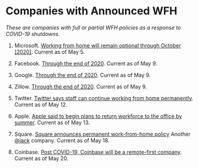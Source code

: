 
Companies with Announced WFH
============================
_These are companies with full or partial WFH policies as a response to COVID-19 shutdowns._

1. Microsoft. [Working from home will remain optional through October [2020]](https://www.geekwire.com/2020/microsoft-updates-wfh-policy-allows-employees-work-remotely-october/). Current as of May 5.

1. Facebook. [Through the end of 2020](https://variety.com/2020/digital/news/google-facebook-work-from-home-2020-1234602700/). Current as of May 9.

1. Google. [Through the end of 2020](https://variety.com/2020/digital/news/google-facebook-work-from-home-2020-1234602700/). Current as of May 9.

1. Zillow. [Through the end of 2020](https://www.geekwire.com/2020/zillow-approves-remote-work-policy-rest-2020-ceo-says-views-wfh-turned-upside/). Current as of May 9.

1. Twitter. [Twitter says staff can continue working from home permanently](https://techcrunch.com/2020/05/12/twitter-says-staff-can-continue-working-from-home-permanently/). Current as of May 12.

1. Apple. [Apple said to begin plans to return workforce to the office by summer](https://www.cnet.com/news/apple-said-to-begin-plans-to-return-workforce-to-the-office-by-summer/). Current as of May 13.

1. Square. [Square announces permanent work-from-home policy](https://www.theverge.com/2020/5/18/21261798/square-employees-work-from-home-remote-premanent-policy-ceo.) Another [@jack](https://twitter.com/jack) company. Current as of May 18.

1. Coinbase. [Post COVID-19, Coinbase will be a remote-first company](https://blog.coinbase.com/post-covid-19-coinbase-will-be-a-remote-first-company-cdac6e621df7). Current as of May 20.
